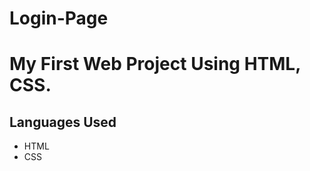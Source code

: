 # Login-Page
# My First Web Project Using HTML, CSS.


## Languages Used
<ul>
  <li>
    HTML
  </li>
  <li> 
    CSS
  </li>
  

